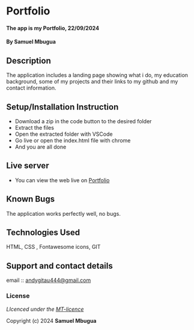# Portfolio
#### The app is my Portfolio, 22/09/2024
#### **By Samuel Mbugua**
## Description
The application includes a  landing page showing what i do, my education background, some of my projects and their links to my github  and my contact information.

## Setup/Installation Instruction
* Download a zip in the code button to the desired folder
* Extract the files
* Open the extracted folder with VSCode
* Go live or open the index.html file with chrome
* And you are all done

## Live server
* You can view the web live on [Portfolio]()

## Known Bugs
The application works perfectly well, no bugs.

## Technologies Used
HTML, CSS , Fontawesome icons, GIT

## Support and contact details
email :: andygitau444@gmail.com
### License
*LIcenced under the [MT-licence](https://github.com/k-koech/portfolio-sdft11/blob/master/LICENSE.md)*

Copyright (c) 2024 **Samuel Mbugua**